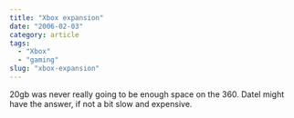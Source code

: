 ```yaml
---
title: "Xbox expansion"
date: "2006-02-03"
category: article
tags:
  - "Xbox"
  - "gaming"
slug: "xbox-expansion"
---
```


20gb was never really going to be enough space on the 360. Datel might have the answer, if not a bit slow and expensive.
